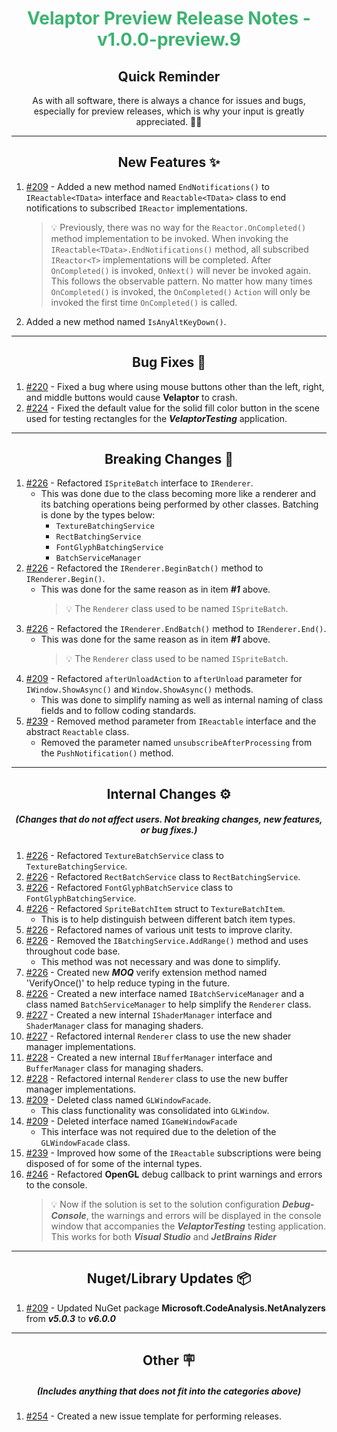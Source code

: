 <h1 align="center" style='color:mediumseagreen;font-weight:bold'>
   Velaptor Preview Release Notes - v1.0.0-preview.9
</h1>

<h2 align="center" style='font-weight:bold'>Quick Reminder</h2>

<div align="center">

As with all software, there is always a chance for issues and bugs, especially for preview releases, which is why your input is greatly appreciated. 🙏🏼
</div>

---

<h2 style="font-weight:bold" align="center">New Features ✨</h2>

1. [#209](https://github.com/KinsonDigital/Velaptor/issues/209) - Added a new method named `EndNotifications()` to `IReactable<TData>` interface and `Reactable<TData>` class to end notifications to subscribed `IReactor` implementations.
      > 💡 Previously, there was no way for the `Reactor.OnCompleted()` method implementation to be invoked.  When invoking the `IReactable<TData>.EndNotifications()` method, all subscribed `IReactor<T>` implementations will be completed.
      > After `OnCompleted()` is invoked, `OnNext()` will never be invoked again.  This follows the observable pattern. No matter how many times `OnCompleted()` is invoked, the `OnCompleted()` `Action` will only be invoked the first time `OnCompleted()` is called.
1. Added a new method named `IsAnyAltKeyDown()`.

---

<h2 style="font-weight:bold" align="center">Bug Fixes 🐛</h2>

1. [#220](https://github.com/KinsonDigital/Velaptor/issues/220) - Fixed a bug where using mouse buttons other than the left, right, and middle buttons would cause **Velaptor** to crash.
2. [#224](https://github.com/KinsonDigital/Velaptor/issues/224) - Fixed the default value for the solid fill color button in the scene used for testing rectangles for the **_VelaptorTesting_** application.

---

<h2 style="font-weight:bold" align="center">Breaking Changes 🧨</h2>

1. [#226](https://github.com/KinsonDigital/Velaptor/issues/226) - Refactored `ISpriteBatch` interface to `IRenderer`.
    - This was done due to the class becoming more like a renderer and its batching operations being performed by other classes.  Batching is done by the types below:
      - `TextureBatchingService`
      - `RectBatchingService`
      - `FontGlyphBatchingService`
      - `BatchServiceManager`
2. [#226](https://github.com/KinsonDigital/Velaptor/issues/226) - Refactored the `IRenderer.BeginBatch()` method to `IRenderer.Begin()`.
   - This was done for the same reason as in item **_#1_** above.
      >💡 The `Renderer` class used to be named `ISpriteBatch`.
3. [#226](https://github.com/KinsonDigital/Velaptor/issues/226) - Refactored the `IRenderer.EndBatch()` method to `IRenderer.End()`.
   - This was done for the same reason as in item **_#1_** above.
      >💡 The `Renderer` class used to be named `ISpriteBatch`.
4. [#209](https://github.com/KinsonDigital/Velaptor/issues/209) - Refactored `afterUnloadAction` to `afterUnload` parameter for `IWindow.ShowAsync()` and `Window.ShowAsync()` methods.
   - This was done to simplify naming as well as internal naming of class fields and to follow coding standards.
5. [#239](https://github.com/KinsonDigital/Velaptor/issues/239) - Removed method parameter from `IReactable` interface and the abstract `Reactable` class.
   - Removed the parameter named `unsubscribeAfterProcessing` from the `PushNotification()` method.

---

<h2 style="font-weight:bold" align="center">Internal Changes ⚙️</h2>
<h5 align="center">(Changes that do not affect users.  Not breaking changes, new features, or bug fixes.)</h5>

1. [#226](https://github.com/KinsonDigital/Velaptor/issues/226) - Refactored `TextureBatchService` class to `TextureBatchingService`.
2. [#226](https://github.com/KinsonDigital/Velaptor/issues/226) - Refactored `RectBatchService` class to `RectBatchingService`.
3. [#226](https://github.com/KinsonDigital/Velaptor/issues/226) - Refactored `FontGlyphBatchService` class to `FontGlyphBatchingService`.
4. [#226](https://github.com/KinsonDigital/Velaptor/issues/226) - Refactored `SpriteBatchItem` struct to `TextureBatchItem`.
   - This is to help distinguish between different batch item types.
5. [#226](https://github.com/KinsonDigital/Velaptor/issues/226) - Refactored names of various unit tests to improve clarity.
6. [#226](https://github.com/KinsonDigital/Velaptor/issues/226) - Removed the `IBatchingService.AddRange()` method and uses throughout code base.
   - This method was not necessary and was done to simplify.
7. [#226](https://github.com/KinsonDigital/Velaptor/issues/226) - Created new **_MOQ_** verify extension method named 'VerifyOnce()' to help reduce typing in the future.
8. [#226](https://github.com/KinsonDigital/Velaptor/issues/226) - Created a new interface named `IBatchServiceManager` and a class named `BatchServiceManager` to help simplify the `Renderer` class.
9. [#227](https://github.com/KinsonDigital/Velaptor/issues/227) - Created a new internal `IShaderManager` interface and `ShaderManager` class for managing shaders.
10. [#227](https://github.com/KinsonDigital/Velaptor/issues/227) - Refactored internal `Renderer` class to use the new shader manager implementations.
11. [#228](https://github.com/KinsonDigital/Velaptor/issues/228) - Created a new internal `IBufferManager` interface and `BufferManager` class for managing shaders.
12. [#228](https://github.com/KinsonDigital/Velaptor/issues/228) - Refactored internal `Renderer` class to use the new buffer manager implementations.
13. [#209](https://github.com/KinsonDigital/Velaptor/issues/209) - Deleted class named `GLWindowFacade`.
    - This class functionality was consolidated into `GLWindow`.
14. [#209](https://github.com/KinsonDigital/Velaptor/issues/209) - Deleted interface named `IGameWindowFacade`
    - This interface was not required due to the deletion of the `GLWindowFacade` class.
15. [#239](https://github.com/KinsonDigital/Velaptor/issues/239) - Improved how some of the `IReactable` subscriptions were being disposed of for some of the internal types.
16. [#246](https://github.com/KinsonDigital/Velaptor/issues/246) - Refactored **OpenGL** debug callback to print warnings and errors to the console.
      >💡 Now if the solution is set to the solution configuration **_Debug-Console_**, the warnings and errors will be displayed in the console window that accompanies the **_VelaptorTesting_** testing application.  This works for both **_Visual Studio_** and **_JetBrains Rider_**

---

<h2 style="font-weight:bold" align="center">Nuget/Library Updates 📦</h2>

1. [#209](https://github.com/KinsonDigital/Velaptor/issues/209) - Updated NuGet package **Microsoft.CodeAnalysis.NetAnalyzers** from **_v5.0.3_** to **_v6.0.0_**

---

<h2 style="font-weight:bold" align="center">Other 🪧</h2>
<h5 align="center">(Includes anything that does not fit into the categories above)</h5>

1. [#254](https://github.com/KinsonDigital/Velaptor/issues/254) - Created a new issue template for performing releases.
